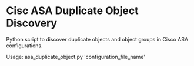 # Cisc ASA Duplicate Object Discovery

Python script to discover duplicate objects and object groups in Cisco ASA configurations.

Usage:  asa_duplicate_object.py 'configuration_file_name'

